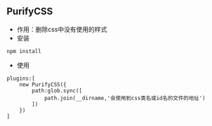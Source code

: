 ## PurifyCSS

* 作用：删除css中没有使用的样式
* 安装

```
npm install 
```

* 使用

```
plugins:[
    new PurifyCSS({
        path:glob.sync([
            path.join(__dirname,'会使用到css类名或id名的文件的地址')
        ])
    })
]
```




